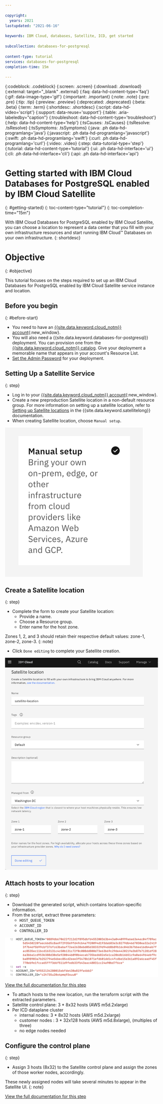 ```yaml
---

copyright:
  years: 2021
lastupdated: "2021-06-16"

keywords: IBM Cloud, databases, Satellite, ICD, get started

subcollection: databases-for-postgresql

content-type: tutorial
services: databases-for-postgresql
completion-time: 15m

---
```


{:codeblock: .codeblock}
{:screen: .screen}
{:download: .download}
{:external: target="_blank" .external}
{:faq: data-hd-content-type='faq'}
{:gif: data-image-type='gif'}
{:important: .important}
{:note: .note}
{:pre: .pre}
{:tip: .tip}
{:preview: .preview}
{:deprecated: .deprecated}
{:beta: .beta}
{:term: .term}
{:shortdesc: .shortdesc}
{:script: data-hd-video='script'}
{:support: data-reuse='support'}
{:table: .aria-labeledby="caption"}
{:troubleshoot: data-hd-content-type='troubleshoot'}
{:help: data-hd-content-type='help'}
{:tsCauses: .tsCauses}
{:tsResolve: .tsResolve}
{:tsSymptoms: .tsSymptoms}
{:java: .ph data-hd-programlang='java'}
{:javascript: .ph data-hd-programlang='javascript'}
{:swift: .ph data-hd-programlang='swift'}
{:curl: .ph data-hd-programlang='curl'}
{:video: .video}
{:step: data-tutorial-type='step'}
{:tutorial: data-hd-content-type='tutorial'}
{:ui: .ph data-hd-interface='ui'}
{:cli: .ph data-hd-interface='cli'}
{:api: .ph data-hd-interface='api'}

# Getting started with IBM Cloud Databases for PostgreSQL enabled by IBM Cloud Satellite
{: #getting-started}
{: toc-content-type="tutorial"}
{: toc-completion-time="15m"}

With IBM Cloud Databases for PostgreSQL enabled by IBM Cloud Satellite, you can choose a location to represent a data center that you fill with your own infrastructure resources and start running IBM Cloud™ Databases on your own infrastructure.
{: shortdesc}

# Objective
{: #objective}

This tutorial focuses on the steps required to set up an IBM Cloud Databases for PostgreSQL enabled by IBM Cloud Satellite service instance and location.

## Before you begin
{: #before-start}
- You need to have an [{{site.data.keyword.cloud_notm}} account](https://cloud.ibm.com/registration){:new_window}.
- You will also need a {{site.data.keyword.databases-for-postgresql}} deployment. You can provision one from the [{{site.data.keyword.cloud_notm}} catalog](https://cloud.ibm.com/catalog/services/databases-for-postgresql). Give your deployment a memorable name that appears in your account's Resource List.
- [Set the Admin Password](/docs/databases-for-postgresql?topic=databases-for-postgresql-admin-password) for your deployment.

## Setting Up a Satellite Service 
{: step}

- Log in to your [{{site.data.keyword.cloud_notm}} account](https://cloud.ibm.com/registration){:new_window}.
- Create a new preproduction Satellite location in a non-default resource group. For more information on setting up a satellite location, refer to [Setting up Satellite locations](https://cloud.ibm.com/docs/satellite?topic=satellite-locations) in the {{site.data.keyword.satellitelong}} documentation.
- When creating Satellite location, choose `Manual setup`.

![Choose manual setup from Setup card options](images/manual-setup.png)


## Create a Satellite location
{: step}

- Complete the form to create your Satellite location:
  - Provide a name.
  - Choose a Resource group.
  - Enter name for the host zone. 

Zones 1, 2, and 3 should retain their respective default values: zone-1, zone-2, zone-3.
{: note}

- Click `Done editing` to complete your Satellite creation.

![Fill out form to create satellite location](images/satellite-location.png)

## Attach hosts to your location
{: step}

- Download the generated script, which contains location-specific information. 
- From the script, extract three parameters:
  - `HOST_QUEUE_TOKEN`
  - `ACCOUNT_ID`
  - `CONTROLLER_ID`

![Extract parameters from the generated script](images/script-params.png)

[View the full documentation for this step](https://test.cloud.ibm.com/docs/satellite?topic=satellite-getting-started#attach-hosts-to-location)

- To attach hosts to the new location, run the terraform script with the extracted parameters.
- Satellite control plane: 3 * 8x32 hosts (AWS m5d.2xlarge)
- Per ICD dataplane cluster
  - internal nodes: 3 * 8x32 hosts (AWS m5d.2xlarge)
  - customer nodes : 3 * 32x128 hosts (AWS m5d.8xlarge), (multiples of three)
  - no edge nodes needed
  
## Configure the control plane
{: step}

- Assign 3 hosts (8x32) to the Satellite control plane and assign the zones of those worker nodes, accordingly.

These newly assigned nodes will take several minutes to appear in the Satellite UI.
{: note}

[View the full documentation for this step](https://test.cloud.ibm.com/docs/satellite?topic=satellite-getting-started#assign-hosts-to-cp)

